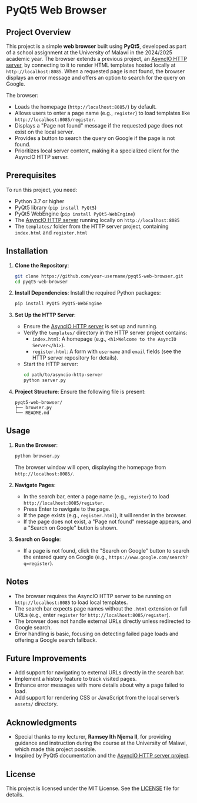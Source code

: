 # PyQt5 Web Browser

## Project Overview
This project is a simple **web browser** built using **PyQt5**, developed as part of a school assignment at the University of Malawi in the 2024/2025 academic year. The browser extends a previous project, an [AsyncIO HTTP server](https://github.com/your-username/asyncio-http-server), by connecting to it to render HTML templates hosted locally at `http://localhost:8085`. When a requested page is not found, the browser displays an error message and offers an option to search for the query on Google.

The browser:
- Loads the homepage (`http://localhost:8085/`) by default.
- Allows users to enter a page name (e.g., `register`) to load templates like `http://localhost:8085/register`.
- Displays a "Page not found" message if the requested page does not exist on the local server.
- Provides a button to search the query on Google if the page is not found.
- Prioritizes local server content, making it a specialized client for the AsyncIO HTTP server.

## Prerequisites
To run this project, you need:
- Python 3.7 or higher
- PyQt5 library (`pip install PyQt5`)
- PyQt5 WebEngine (`pip install PyQt5-WebEngine`)
- The [AsyncIO HTTP server](https://github.com/your-username/asyncio-http-server) running locally on `http://localhost:8085`
- The `templates/` folder from the HTTP server project, containing `index.html` and `register.html`

## Installation
1. **Clone the Repository**:
   ```bash
   git clone https://github.com/your-username/pyqt5-web-browser.git
   cd pyqt5-web-browser
   ```

2. **Install Dependencies**:
   Install the required Python packages:
   ```bash
   pip install PyQt5 PyQt5-WebEngine
   ```

3. **Set Up the HTTP Server**:
   - Ensure the [AsyncIO HTTP server](https://github.com/your-username/asyncio-http-server) is set up and running.
   - Verify the `templates/` directory in the HTTP server project contains:
     - `index.html`: A homepage (e.g., `<h1>Welcome to the AsyncIO Server</h1>`).
     - `register.html`: A form with `username` and `email` fields (see the HTTP server repository for details).
   - Start the HTTP server:
     ```bash
     cd path/to/asyncio-http-server
     python server.py
     ```

4. **Project Structure**:
   Ensure the following file is present:
   ```
   pyqt5-web-browser/
   ├── browser.py
   └── README.md
   ```

## Usage
1. **Run the Browser**:
   ```bash
   python browser.py
   ```
   The browser window will open, displaying the homepage from `http://localhost:8085/`.

2. **Navigate Pages**:
   - In the search bar, enter a page name (e.g., `register`) to load `http://localhost:8085/register`.
   - Press Enter to navigate to the page.
   - If the page exists (e.g., `register.html`), it will render in the browser.
   - If the page does not exist, a "Page not found" message appears, and a "Search on Google" button is shown.

3. **Search on Google**:
   - If a page is not found, click the "Search on Google" button to search the entered query on Google (e.g., `https://www.google.com/search?q=register`).

## Notes
- The browser requires the AsyncIO HTTP server to be running on `http://localhost:8085` to load local templates.
- The search bar expects page names without the `.html` extension or full URLs (e.g., enter `register` for `http://localhost:8085/register`).
- The browser does not handle external URLs directly unless redirected to Google search.
- Error handling is basic, focusing on detecting failed page loads and offering a Google search fallback.

## Future Improvements
- Add support for navigating to external URLs directly in the search bar.
- Implement a history feature to track visited pages.
- Enhance error messages with more details about why a page failed to load.
- Add support for rendering CSS or JavaScript from the local server’s `assets/` directory.

## Acknowledgments
- Special thanks to my lecturer, **Ramsey Ith Njema II**, for providing guidance and instruction during the course at the University of Malawi, which made this project possible.
- Inspired by PyQt5 documentation and the [AsyncIO HTTP server project](https://github.com/your-username/asyncio-http-server).

## License
This project is licensed under the MIT License. See the [LICENSE](LICENSE) file for details.